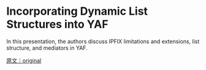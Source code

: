 
# Incorporating Dynamic List Structures into YAF

In this presentation, the authors discuss IPFIX limitations and extensions, list structure, and mediators in YAF.

[原文｜original](https://insights.sei.cmu.edu/library/incorporating-dynamic-list-structures-into-yaf/)
        